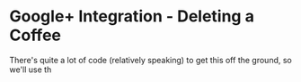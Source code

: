# Google+ Integration - Deleting a Coffee



There's quite a lot of code \(relatively speaking\) to get this off the ground, so we'll use th
